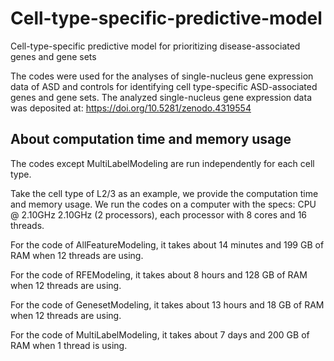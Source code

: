 # Cell-type-specific-predictive-model
Cell-type-specific predictive model for prioritizing disease-associated genes and gene sets

The codes were used for the analyses of single-nucleus gene expression data of ASD and controls for identifying cell type-specific ASD-associated genes and gene sets. The analyzed single-nucleus gene expression data was deposited at: https://doi.org/10.5281/zenodo.4319554

## About computation time and memory usage

The codes except MultiLabelModeling are run independently for each cell type. 

Take the cell type of L2/3 as an example, we provide the computation time and memory usage. We run the codes on a computer with the specs: CPU @ 2.10GHz 2.10GHz (2 processors), each processor with 8 cores and 16 threads.

For the code of AllFeatureModeling, it takes about 14 minutes and 199 GB of RAM when 12 threads are using.

For the code of RFEModeling, it takes about 8 hours and 128 GB of RAM when 12 threads are using.

For the code of GenesetModeling, it takes about 13 hours and 18 GB of RAM when 12 threads are using.

For the code of MultiLabelModeling, it takes about 7 days and 200 GB of RAM when 1 thread is using.
